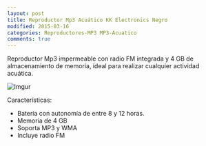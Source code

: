 ```yaml
---
layout: post
title: Reproductor Mp3 Acuático KK Electronics Negro
modified: 2015-03-16
categories: Reproductores-MP3 MP3-Acuatico
comments: true
---
```


Reproductor Mp3 impermeable con radio FM integrada y 4 GB de almacenamiento de memoria, ideal para realizar cualquier actividad acuática.

![Imgur](http://i.imgur.com/4S2vfsa.jpg?1 "Sony")

Características:

 - Batería con autonomía de entre 8 y 12 horas.
 - Memoria de 4 GB
 - Soporta MP3 y WMA
 - Incluye radio FM
